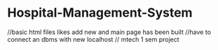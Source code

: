 # Hospital-Management-System
//basic html files likes add new and main page has been built 
//have to connect an dbms with new localhost
// mtech 1 sem project
